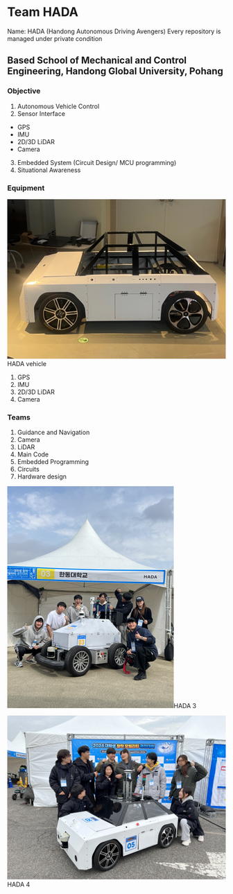 # Team HADA
Name: HADA (Handong Autonomous Driving Avengers)
Every repository is managed under private condition

## Based School of Mechanical and Control Engineering, Handong Global University, Pohang

### Objective
1. Autonomous Vehicle Control
2. Sensor Interface
  * GPS
  * IMU
  * 2D/3D LiDAR
  * Camera
3. Embedded System (Circuit Design/ MCU programming)
4. Situational Awareness

### Equipment

<p><img src="../img/HADA_car.jpg" alt="HADA4_car" style="zoom: 50%;" />HADA vehicle</p>

1. GPS
2. IMU
3. 2D/3D LiDAR
4. Camera

### Teams

1. Guidance and Navigation
2. Camera
3. LiDAR
4. Main Code
5. Embedded Programming
6. Circuits
7. Hardware design


<p><img src="../img/HADA3.jpg" alt="HADA3" style="zoom: 50%;" />HADA 3</p>

<p><img src="../img/HADA4.jpg" alt="HADA4" style="zoom: 50%;" />HADA 4</p>
